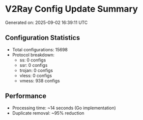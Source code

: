 # V2Ray Config Update Summary
Generated on: 2025-09-02 16:39:11 UTC

## Configuration Statistics
- Total configurations: 15698
- Protocol breakdown:
  - ss: 0 configs
  - ssr: 0 configs
  - trojan: 0 configs
  - vless: 0 configs
  - vmess: 938 configs

## Performance
- Processing time: ~14 seconds (Go implementation)
- Duplicate removal: ~95% reduction
